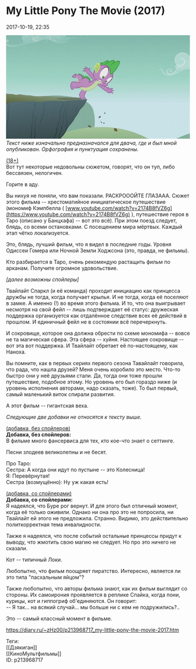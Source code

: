 My Little Pony The Movie (2017)
================================

   
 2017-10-19, 22:35   
    
   [![](pics/4jCB2ukl.jpg)](https://i.imgur.com/4jCB2uk.jpg)     
  *Текст ниже изначально предназначался для двача, где и был мной опубликован. Орфография и пунктуация сохранены.*    
   
  [(18+)](https://zHz00.diary.ru/p213968717.htm?index=1#linkmore213968717m1)      
 Вот тут некоторые недовольны сюжетом, говорят, что он туп, либо бессвязен, нелогичен.   
   
 Горите в аду.   
   
 Вы нихуя не поняли, что вам показали. РАСКРОООЙТЕ ГЛАЗААА. Сюжет этого фильма -- хрестоматийное инициатическое путешествие (мономиф Кэмпбелла (  [www.youtube.com/watch?v=2174B8fVZ6g](https://www.youtube.com/watch?v=2174B8fVZ6g)  ), путешествие героя в Таро (описано у Банцхафа) -- вот это всё). При этом поезд следует, блядь, со всеми остановками. С посещением мира мёртвых. Каждый этап чётко локализуется.   
   
 Это, блядь, лучший фильм, что я видел в последние годы. Уровня Одиссеи Гомера или Ночной Земли Ходжсона (это, правда, не фильмы).   
   
 Кто разбирается в Таро, очень рекомендую растащить фильм по арканам. Получите огромное удовольствие.   
   
  *[далее возможны спойлеры]*    
   
 Твайлайт Спаркл (и её команда) проходит инициацию как принцесса дружбы не тогда, когда получает крылья. И не тогда, когда её поселяют в замке. А именно (!) во время этого фильма. И то, что она выигрывает несмотря на свой фейл -- лишь подтверждает её статус: дружеская поддержка организуется как отдалённое следствие всех её действий в прошлом. И единичный фейл не в состоянии всё перечеркнуть.   
   
 И сокровище, которое она должна обрести по схеме мономифа -- вовсе не та магическая сфера. Эта сфера -- хуйня. Настоящее сокровище -- вот эта вот поддержка. И Твайлайт обретает её по-настоящему, как Наноха.   
   
 Вы помните, как в первых сериях первого сезона Тавайлайт говорила, что рада, что нашла друзей? Меня очень коробило это место. Что-то быстро они у неё друзьями стали. Да, тогда они тоже прошли путешествие, подобное этому. Но уровень его был гораздо ниже (и уровень исполнения авторами, надо сказать, тоже). То был первый, самый маленький виток спирали развития.   
   
 А этот фильм -- гигантская веха.     
   
  *Следующие две добавки не относятся к тексту выше.*    
   
  [(добавка, без спойлеров)](https://zHz00.diary.ru/p213968717.htm?index=2#linkmore213968717m2)      
  **Добавка, без спойлеров:**    
 В фильме много фансервиса для тех, кто кое-что знает о сеттинге.   
   
 Песни злодеев великолепны и не бесят.   
   
 Про Таро:   
 Сестра: А когда они идут по пустыне -- это Колесница!   
 Я: Перевёрнутая!   
 Сестра (возмущённо): Ну уж какая есть!   
     
   
  [(добавка, со спойлерами)](https://zHz00.diary.ru/p213968717.htm?index=3#linkmore213968717m3)      
  **Добавка, со спойлерами:**    
 Я надеялся, что Буре рог вернут. И для этого был отличный момент, когда её только оживили. Однако ни она про это не попросила, ни Твайлайт ей этого не предложила. Странно. Видимо, это действительно политкорректная тема инвалидности.   
   
 Также я надеялся, что после событий остальные принцессы придут к выводу, что жмотить свою магию не следует. Но про это ничего не сказали.   
   
 Кот -- типичный Локи.   
   
 Любопытно, что фильм поощряет пиратство. Интересно, является ли это типа "пасхальным яйцом"?   
   
 Также любопытно, что авторы фильма знают, как их фильм выглядит со стороны. Их самоирония проявляется в реплике Спайка, когда пони, курицы, кот и гиппогриф об'единяются. Он говорит:   
 -- Я так... на всякий случай... мы больше ни с кем не подружились?..   
   
 Это -- самый классный момент в фильме.   
     
    
 <https://diary.ru/~zHz00/p213968717_my-little-pony-the-movie-2017.htm>   
   
 Теги:   
 [[Дзякиган]]   
 [[КиноМультфильмы]]   
 ID: p213968717